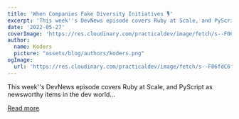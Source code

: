 ```yaml
---
title: 'When Companies Fake Diversity Initiatives 🎙'
excerpt: 'This week''s DevNews episode covers Ruby at Scale, and PyScript as newsworthy items in the dev world...'
date: '2022-05-27'
coverImage: 'https://res.cloudinary.com/practicaldev/image/fetch/s--F06fdC6f--/c_imagga_scale,f_auto,fl_progressive,h_420,q_auto,w_1000/https://dev-to-uploads.s3.amazonaws.com/uploads/articles/f34k85s4q46q0ig0oyn8.png'
author:
  name: Koders
  picture: "assets/blog/authors/koders.png"
ogImage:
  url: 'https://res.cloudinary.com/practicaldev/image/fetch/s--F06fdC6f--/c_imagga_scale,f_auto,fl_progressive,h_420,q_auto,w_1000/https://dev-to-uploads.s3.amazonaws.com/uploads/articles/f34k85s4q46q0ig0oyn8.png'
---
```


This week''s DevNews episode covers Ruby at Scale, and PyScript as newsworthy items in the dev world...

[Read more](https://dev.to/devteam/when-companies-fake-diversity-initiatives-4m58)
